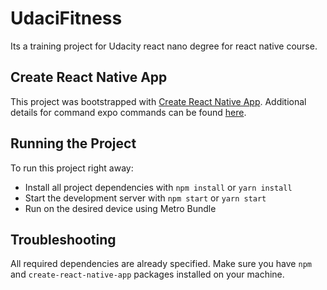 # UdaciFitness

Its a training project for Udacity react nano degree for react native course. 


## Create React Native App

This project was bootstrapped with [Create React Native App](https://facebook.github.io/react-native/docs/getting-started.html). Additional details for command expo commands can be found [here](https://docs.expo.io/).

## Running the Project

To run this project right away:

* Install all project dependencies with `npm install` or `yarn install`
* Start the development server with `npm start` or `yarn start`
* Run on the desired device using Metro Bundle

## Troubleshooting

All required dependencies are already specified. Make sure you have `npm` and `create-react-native-app` packages installed on your machine.
